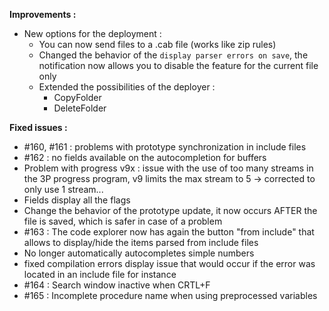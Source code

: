 
**Improvements :**

- New options for the deployment :
  - You can now send files to a .cab file (works like zip rules)
  - Changed the behavior of the `display parser errors on save`, the notification now allows you to disable the feature for the current file only
  - Extended the possibilities of the deployer :
    - CopyFolder
	- DeleteFolder

**Fixed issues :**

- #160, #161 : problems with prototype synchronization in include files
- #162 : no fields available on the autocompletion for buffers
- Problem with progress v9x : issue with the use of too many streams in the 3P progress program, v9 limits the max stream to 5 -> corrected to only use 1 stream...
- Fields display all the flags
- Change the behavior of the prototype update, it now occurs AFTER the file is saved, which is safer in case of a problem
- #163 : The code explorer now has again the button "from include" that allows to display/hide the items parsed from include files
- No longer automatically autocompletes simple numbers
- fixed compilation errors display issue that would occur if the error was located in an include file for instance
- #164 : Search window inactive when CRTL+F
- #165 : Incomplete procedure name when using preprocessed variables
